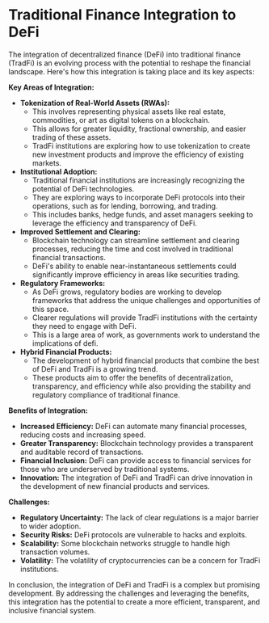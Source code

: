 # Traditional Finance Integration to DeFi

The integration of decentralized finance (DeFi) into traditional finance (TradFi) is an evolving process with the potential to reshape the financial landscape. Here's how this integration is taking place and its key aspects:

**Key Areas of Integration:**

- **Tokenization of Real-World Assets (RWAs):**
  - This involves representing physical assets like real estate, commodities, or art as digital tokens on a blockchain.
  - This allows for greater liquidity, fractional ownership, and easier trading of these assets.
  - TradFi institutions are exploring how to use tokenization to create new investment products and improve the efficiency of existing markets.
- **Institutional Adoption:**
  - Traditional financial institutions are increasingly recognizing the potential of DeFi technologies.
  - They are exploring ways to incorporate DeFi protocols into their operations, such as for lending, borrowing, and trading.
  - This includes banks, hedge funds, and asset managers seeking to leverage the efficiency and transparency of DeFi.
- **Improved Settlement and Clearing:**
  - Blockchain technology can streamline settlement and clearing processes, reducing the time and cost involved in traditional financial transactions.
  - DeFi's ability to enable near-instantaneous settlements could significantly improve efficiency in areas like securities trading.
- **Regulatory Frameworks:**
  - As DeFi grows, regulatory bodies are working to develop frameworks that address the unique challenges and opportunities of this space.
  - Clearer regulations will provide TradFi institutions with the certainty they need to engage with DeFi.
  - This is a large area of work, as governments work to understand the implications of defi.
- **Hybrid Financial Products:**
  - The development of hybrid financial products that combine the best of DeFi and TradFi is a growing trend.
  - These products aim to offer the benefits of decentralization, transparency, and efficiency while also providing the stability and regulatory compliance of traditional finance.

**Benefits of Integration:**

- **Increased Efficiency:** DeFi can automate many financial processes, reducing costs and increasing speed.
- **Greater Transparency:** Blockchain technology provides a transparent and auditable record of transactions.
- **Financial Inclusion:** DeFi can provide access to financial services for those who are underserved by traditional systems.
- **Innovation:** The integration of DeFi and TradFi can drive innovation in the development of new financial products and services.

**Challenges:**

- **Regulatory Uncertainty:** The lack of clear regulations is a major barrier to wider adoption.
- **Security Risks:** DeFi protocols are vulnerable to hacks and exploits.
- **Scalability:** Some blockchain networks struggle to handle high transaction volumes.
- **Volatility:** The volatility of cryptocurrencies can be a concern for TradFi institutions.

In conclusion, the integration of DeFi and TradFi is a complex but promising development. By addressing the challenges and leveraging the benefits, this integration has the potential to create a more efficient, transparent, and inclusive financial system.
